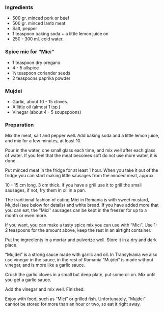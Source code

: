 
### Ingredients
- 500 gr. minced pork or beef
- 500 gr. minced lamb meat
- Salt, pepper
- 1 teaspoon baking soda + a little lemon juice on
- 250 - 300 ml. cold water.

### Spice mic for “Mici”
- 1 teaspoon dry oregano
- 4 - 5 allspice
- ½ teaspoon coriander seeds
- 2 teaspoons paprika powder

### Mujdei
- Garlic, about 10 - 15 cloves.
- A little oil (almost 1 tsp.)
- Vinegar (about 4 - 5 soupspoons)

### Preparation
Mix the meat, salt and pepper well. Add baking soda and a little lemon juice, and mix for a few minutes, at least 10.

 Pour in the water, one small glass each time, and mix well after each glass of water. If you feel that the meat becomes soft do not use more water, it is done.

 Put minced meat in the fridge for at least 1 hour. When you take it out of the fridge you can start making little sausages from the minced meat, approx.

 10 - 15 cm long, 3 cm thick. If you have a grill use it to grill the small sausages, if not, fry them in oil in a pan.

 The traditional fashion of eating Mici in Romania is with sweet mustard, Mujdei (see below for details) and white bread. If you have added more that you can eat, the “Mici” sausages can be kept in the freezer for up to a month or even more.

  If you want, you can make a tasty spice mix you can use with “Mici”. Use 1-2 teaspoons for the amount above, keep the rest in an airtight container.

 Put the ingredients in a mortar and pulverize well. Store it in a dry and dark place.

  “Mujdei” is a strong sauce made with garlic and oil. In Transylvania we also use vinegar in the sauce, in the rest of Romania “Mujdei” is made without vinegar, and is more like a garlic sauce.

  Crush the garlic cloves in a small but deep plate, put some oil on. Mix until you get a garlic sauce.

 Add the vinegar and mix well. Finished.

 Enjoy with food, such as “Mici” or grilled fish. Unfortunately, “Mujdei” cannot be stored for more than an hour or two, so eat it right away.

  